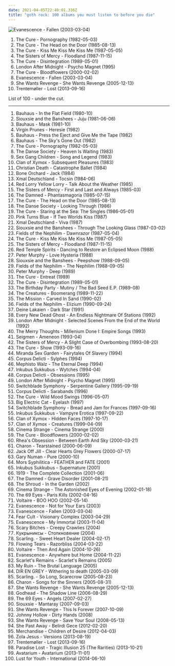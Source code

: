 ```yaml
---
date: 2021-04-05T22:40:01.336Z
title: "goth rock: 100 albums you must listen to before you die"
---
```

![Evanescence - Fallen (2003-03-04)](http://coverartarchive.org/release/0d36931b-831a-3663-90a1-57b2210e19f3/2107137774-500.jpg "Evanescence - Fallen (2003-03-04)")
<ol class="albums">
<li data-cover="http://coverartarchive.org/release/b0d6d8ad-02d7-3f08-9128-47c734c2c446/7947353809-500.jpg" data-tags="post-punk, gothic rock" role="button">The Cure - Pornography (1982-05-03)</li>
<li data-cover="http://coverartarchive.org/release/bc1bf979-4889-3d5e-8edd-bf1bcffa80c3/23483858382-500.jpg" data-tags="new wave, 80s" role="button">The Cure - The Head on the Door (1985-08-13)</li>
<li data-cover="http://coverartarchive.org/release/03a3acfb-67ee-3353-a3f9-65a1af3a626e/7947298813-500.jpg" data-tags="post-punk, new wave, 80s, alternative" role="button">The Cure - Kiss Me Kiss Me Kiss Me (1987-05-05)</li>
<li data-cover="http://coverartarchive.org/release/da754b66-e53f-4de6-b76b-78865fcd5a2f/14564374105-500.jpg" data-tags="gothic rock" role="button">The Sisters of Mercy - Floodland (1987-11-15)</li>
<li data-cover="http://coverartarchive.org/release/91fa2331-d8b4-4d1f-aa4d-53b1c54853e5/20885075891-500.jpg" data-tags="80s, new wave" role="button">The Cure - Disintegration (1989-05-01)</li>
<li data-cover="https://img.discogs.com/m5KiK7XWzOVx8wYaDJvv0eBzJws=/fit-in/301x300/filters:strip_icc():format(jpeg):mode_rgb():quality(90)/discogs-images/R-419432-1110896476.jpg.jpg" data-tags="gothic rock, darkwave, gothic" role="button">London After Midnight - Psycho Magnet (1995)</li>
<li data-cover="http://coverartarchive.org/release/2e8cd5ae-2caf-4d4d-99ec-300c7fd57656/7799815972-500.jpg" data-tags="alternative, rock, gothic rock" role="button">The Cure - Bloodflowers (2000-02-02)</li>
<li data-cover="http://coverartarchive.org/release/0d36931b-831a-3663-90a1-57b2210e19f3/2107137774-500.jpg" data-tags="rock" role="button">Evanescence - Fallen (2003-03-04)</li>
<li data-cover="http://coverartarchive.org/release/86427535-9abb-4681-8c88-5c651e55d62a/8353381352-500.jpg" data-tags="darkwave" role="button">She Wants Revenge - She Wants Revenge (2005-12-13)</li>
<li data-cover="http://coverartarchive.org/release/82c06148-49e1-4ea6-b3f0-d82003710407/5241081245-500.jpg" data-tags="electronic, experimental, indie rock, downtempo, new wave, downbeat, house, idm, deep house" role="button">Trentemøller - Lost (2013-09-16)</li>
</ol>
List of 100 - under the cut.
<!-- more -->

_________________

<ol class="albums">
<li data-cover="http://coverartarchive.org/release/6eac2f49-661a-4317-bc2b-71ec7debd8f9/3451488533-500.jpg" data-tags="post-punk" role="button">
Bauhaus - In the Flat Field (1980-10)
</li>
<li data-cover="https://img.discogs.com/XOPyRLfC31I9Dm7U3IXpj-REJnI=/fit-in/600x586/filters:strip_icc():format(jpeg):mode_rgb():quality(90)/discogs-images/R-542812-1459165971-6457.jpeg.jpg" data-tags="post-punk" role="button">
Siouxsie and the Banshees - Juju (1981-06-06)
</li>
<li data-cover="http://coverartarchive.org/release/b3834afa-e54b-467f-87fb-f0b744bdf3ab/26204900712-500.jpg" data-tags="post-punk, gothic rock" role="button">
Bauhaus - Mask (1981-10)
</li>
<li data-cover="http://coverartarchive.org/release/90b963f5-1c39-4fb5-b22c-95e5194ee825/15829565318-500.jpg" data-tags="punk, gothic rock, dark wave, death rock, goth rock, tnphp weird-ass, iveldie best of 1982, dmtr likes this album, radio radio radio, pixies palace basement, redhalo top albums 012708, v prunes" role="button">
Virgin Prunes - Heresie (1982)
</li>
<li data-cover="https://img.discogs.com/lmM4S5tI6JgKZsvHVd3IOZZo_fA=/fit-in/300x300/filters:strip_icc():format(jpeg):mode_rgb():quality(90)/discogs-images/R-1458671-1339039551-6511.jpeg.jpg" data-tags="post-punk, gothic rock" role="button">
Bauhaus - Press the Eject and Give Me the Tape (1982)
</li>
<li data-cover="http://coverartarchive.org/release/7981f14a-1bb5-3a36-99ce-a1377a17095b/26259040094-500.jpg" data-tags="post-punk, gothic rock" role="button">
Bauhaus - The Sky's Gone Out (1982)
</li>
<li data-cover="http://coverartarchive.org/release/b0d6d8ad-02d7-3f08-9128-47c734c2c446/7947353809-500.jpg" data-tags="post-punk, gothic rock" role="button">
The Cure - Pornography (1982-05-03)
</li>
<li data-cover="https://img.discogs.com/npRs2xtKytqHls3PWB8SyYt8Ge0=/fit-in/600x600/filters:strip_icc():format(jpeg):mode_rgb():quality(90)/discogs-images/R-138857-1440617431-8108.jpeg.jpg" data-tags="post-punk" role="button">
The Danse Society - Heaven Is Waiting (1983)
</li>
<li data-cover="https://via.placeholder.com/450" data-tags="post-punk" role="button">
Sex Gang Children - Song and Legend (1983)
</li>
<li data-cover="https://via.placeholder.com/450" data-tags="darkwave" role="button">
Clan of Xymox - Subsequent Pleasures (1983)
</li>
<li data-cover="https://via.placeholder.com/450" data-tags="deathrock" role="button">
Christian Death - Catastrophe Ballet (1984)
</li>
<li data-cover="http://coverartarchive.org/release/2b0d6e49-32b7-45b1-8322-ffbc90945cb8/25444813577-500.jpg" data-tags="deathrock, batcave" role="button">
Bone Orchard - Jack (1984)
</li>
<li data-cover="https://via.placeholder.com/450" data-tags="post-punk, gothic rock" role="button">
Xmal Deutschland - Tocsin (1984-06)
</li>
<li data-cover="http://coverartarchive.org/release/95035b07-39c8-458f-9271-9fcfe3a8fd4a/915222610-500.jpg" data-tags="post-punk, gothic, gothic rock" role="button">
Red Lorry Yellow Lorry - Talk About the Weather (1985)
</li>
<li data-cover="http://coverartarchive.org/release/87ad4681-0652-4746-bb60-69cfa7964c35/14564351320-500.jpg" data-tags="gothic rock" role="button">
The Sisters of Mercy - First and Last and Always (1985-03)
</li>
<li data-cover="http://coverartarchive.org/release/0f677f0a-1799-4a73-a770-de5b5f4b0087/7415581824-500.jpg" data-tags="gothic, goth, goth rock, post-punk" role="button">
The Damned - Phantasmagoria (1985-07-15)
</li>
<li data-cover="http://coverartarchive.org/release/bc1bf979-4889-3d5e-8edd-bf1bcffa80c3/23483858382-500.jpg" data-tags="new wave, 80s" role="button">
The Cure - The Head on the Door (1985-08-13)
</li>
<li data-cover="http://coverartarchive.org/release/96eab5d4-bcad-4267-92df-3a23535f7c8d/915186860-500.jpg" data-tags="post-punk, goth rock" role="button">
The Danse Society - Looking Through (1986)
</li>
<li data-cover="http://coverartarchive.org/release/29ccd352-eefc-4301-9ad2-1662c0aba437/3173120841-500.jpg" data-tags="80s" role="button">
The Cure - Staring at the Sea: The Singles (1986-05-01)
</li>
<li data-cover="https://img.discogs.com/GYV0_1U5eFz6uA86c6HlbgmyjF4=/fit-in/600x596/filters:strip_icc():format(jpeg):mode_rgb():quality(90)/discogs-images/R-1145090-1517584822-6175.jpeg.jpg" data-tags="post-punk" role="button">
Pink Turns Blue - If Two Worlds Kiss (1987)
</li>
<li data-cover="http://coverartarchive.org/release/7be33591-2fea-4819-b476-333041f22ebb/6852246489-500.jpg" data-tags="post-punk" role="button">
Xmal Deutschland - Viva (1987)
</li>
<li data-cover="http://coverartarchive.org/release/aa258490-4e2e-4395-9da3-064e0c7c9490/24762396589-500.jpg" data-tags="new wave" role="button">
Siouxsie and the Banshees - Through The Looking Glass (1987-03-02)
</li>
<li data-cover="https://img.discogs.com/TIAz6Bz2UuxTyMqQM4uyJgLnWLs=/fit-in/599x604/filters:strip_icc():format(jpeg):mode_rgb():quality(90)/discogs-images/R-608618-1221972276.jpeg.jpg" data-tags="gothic rock" role="button">
Fields of the Nephilim - Dawnrazor (1987-05-04)
</li>
<li data-cover="http://coverartarchive.org/release/03a3acfb-67ee-3353-a3f9-65a1af3a626e/7947298813-500.jpg" data-tags="post-punk, new wave, 80s, alternative" role="button">
The Cure - Kiss Me Kiss Me Kiss Me (1987-05-05)
</li>
<li data-cover="http://coverartarchive.org/release/da754b66-e53f-4de6-b76b-78865fcd5a2f/14564374105-500.jpg" data-tags="gothic rock" role="button">
The Sisters of Mercy - Floodland (1987-11-15)
</li>
<li data-cover="https://img.discogs.com/DkLC_R8dMB-DgyEFJcUdHVhoQD4=/fit-in/600x600/filters:strip_icc():format(jpeg):mode_rgb():quality(90)/discogs-images/R-655082-1367099970-4074.jpeg.jpg" data-tags="post-punk, psychedelic rock, goth rock" role="button">
Red Temple Spirits - Dancing to Restore an Eclipsed Moon (1988)
</li>
<li data-cover="http://coverartarchive.org/release/6fb0b77e-55a7-475a-9f36-c30ef7d50c26/9152173206-500.jpg" data-tags="80s" role="button">
Peter Murphy - Love Hysteria (1988)
</li>
<li data-cover="https://img.discogs.com/KLElBS7gxLDz4mNoH33DL9V3EFE=/fit-in/225x225/filters:strip_icc():format(jpeg):mode_rgb():quality(90)/discogs-images/R-5231756-1388246782-3125.jpeg.jpg" data-tags="post-punk, goth" role="button">
Siouxsie and the Banshees - Peepshow (1988-09-05)
</li>
<li data-cover="http://coverartarchive.org/release/1a3dab35-b315-4916-b09c-7da62d39d6ef/7610227207-500.jpg" data-tags="gothic rock" role="button">
Fields of the Nephilim - The Nephilim (1988-09-05)
</li>
<li data-cover="http://coverartarchive.org/release/c22581fb-8457-3e71-bf62-919ff444b929/21726902737-500.jpg" data-tags="80s, alternative, new wave, 90s" role="button">
Peter Murphy - Deep (1989)
</li>
<li data-cover="http://coverartarchive.org/release/6595d3dc-31ac-4623-81da-228baebb2268/3845316790-500.jpg" data-tags="alternative, new wave, post-punk" role="button">
The Cure - Entreat (1989)
</li>
<li data-cover="http://coverartarchive.org/release/91fa2331-d8b4-4d1f-aa4d-53b1c54853e5/20885075891-500.jpg" data-tags="80s, new wave" role="button">
The Cure - Disintegration (1989-05-01)
</li>
<li data-cover="http://coverartarchive.org/release/9170d3c7-6de3-4909-8661-02c5460e34e6/3073878169-500.jpg" data-tags="alternative, alternative rock, new wave, goth rock, dead rockstars, favourite records in my collection,  post-punk" role="button">
The Birthday Party - Mutiny / The Bad Seed E.P. (1989-08)
</li>
<li data-cover="http://coverartarchive.org/release/dcbdb949-1460-38e8-86ca-b8ab843347ef/14998047234-500.jpg" data-tags="post-punk" role="button">
The Creatures - Boomerang (1989-11-22)
</li>
<li data-cover="http://coverartarchive.org/release/427649ff-6dc7-4531-8f80-cd0a93c36349/6853050523-500.jpg" data-tags="gothic rock" role="button">
The Mission - Carved In Sand (1990-02)
</li>
<li data-cover="https://img.discogs.com/eRgVBJ_Za3lhnTW1WJPJUhTqk18=/fit-in/600x598/filters:strip_icc():format(jpeg):mode_rgb():quality(90)/discogs-images/R-379406-1337109620-1253.jpeg.jpg" data-tags="gothic rock" role="button">
Fields of the Nephilim - Elizium (1990-09-24)
</li>
<li data-cover="https://via.placeholder.com/450" data-tags="darkwave" role="button">
Deine Lakaien - Dark Star (1991)
</li>
<li data-cover="http://coverartarchive.org/release/39961403-7d95-46d2-90a3-773d4386e495/6942835303-500.jpg" data-tags="british, goth, gothic, gothic rock, goth rock, great name, fully streamable ep which i have streamed fully" role="button">
Every New Dead Ghost - An Endless Nightmare Of Stations (1992)
</li>
<li data-cover="http://coverartarchive.org/release/8c750d3e-b0ae-4028-a00b-fdd05f435ab2/8157843330-500.jpg" data-tags="gothic rock" role="button">
London After Midnight - Selected Scenes From the End of the World (1992)
</li>
<li data-cover="https://img.discogs.com/-jepZ8ySOhoza_Xbl2DH53k4Ryc=/fit-in/597x600/filters:strip_icc():format(jpeg):mode_rgb():quality(90)/discogs-images/R-453794-1216748755.jpeg.jpg" data-tags="gothic rock" role="button">
The Merry Thoughts - Millenium Done I: Empire Songs (1993)
</li>
<li data-cover="http://coverartarchive.org/release/eb66ad3f-03b3-47e1-abaf-a665ea6b847d/4820047755-500.jpg" data-tags="metal, goth rock" role="button">
Seigmen - Ameneon (1993-04)
</li>
<li data-cover="http://coverartarchive.org/release/f6938225-87a0-4c23-929f-278b61f93fca/5718773240-500.jpg" data-tags="gothic rock" role="button">
The Sisters of Mercy - A Slight Case of Overbombing (1993-08-20)
</li>
<li data-cover="https://img.discogs.com/lbgvX7bd4ShtlT_kfdk9Cb9rgrM=/fit-in/599x607/filters:strip_icc():format(jpeg):mode_rgb():quality(90)/discogs-images/R-1515400-1225385807.jpeg.jpg" data-tags="live, rock, post-punk" role="button">
The Cure - Show (1993-09-16)
</li>
<li data-cover="http://coverartarchive.org/release/9f9fe2fe-4d1c-4d77-8046-11f1121b7fdf/2994406102-500.jpg" data-tags="goth, gothic" role="button">
Miranda Sex Garden - Fairytales Of Slavery (1994)
</li>
<li data-cover="http://coverartarchive.org/release/c5a97f20-5317-423d-849a-7eb14b57ba2f/5292097197-500.jpg" data-tags="gothic" role="button">
Corpus Delicti - Sylphes (1994)
</li>
<li data-cover="http://coverartarchive.org/release/8b9ed842-e500-42a3-a419-3fc6fac45dc7/2990365717-500.jpg" data-tags="gothic rock, goth, gothic" role="button">
Mephisto Walz - The Eternal Deep (1994)
</li>
<li data-cover="https://img.discogs.com/_vTVz8Ce-PYxYnAt85Vlz-gbFg8=/fit-in/600x600/filters:strip_icc():format(jpeg):mode_rgb():quality(90)/discogs-images/R-3120041-1316713767.jpeg.jpg" data-tags="gothic rock" role="button">
Inkubus Sukkubus - Wytches (1994-04)
</li>
<li data-cover="http://coverartarchive.org/release/4ae797bf-8661-4a7f-928e-a9d3408374a3/5292269292-500.jpg" data-tags="french, goth, dark, gothic, goth rock" role="button">
Corpus Delicti - Obsessions (1995)
</li>
<li data-cover="https://img.discogs.com/m5KiK7XWzOVx8wYaDJvv0eBzJws=/fit-in/301x300/filters:strip_icc():format(jpeg):mode_rgb():quality(90)/discogs-images/R-419432-1110896476.jpg.jpg" data-tags="gothic rock, darkwave, gothic" role="button">
London After Midnight - Psycho Magnet (1995)
</li>
<li data-cover="http://coverartarchive.org/release/b6344fea-c768-4ed7-bc93-90f413507d5d/7389186733-500.jpg" data-tags="darkwave, gothic" role="button">
Switchblade Symphony - Serpentine Gallery (1995-09-19)
</li>
<li data-cover="http://coverartarchive.org/release/a6bf902a-799f-44ad-8166-ba3e1c0f64de/7258080914-500.jpg" data-tags="goth, gothic rock" role="button">
Corpus Delicti - Sarabands (1996)
</li>
<li data-cover="http://coverartarchive.org/release/15ddcc8d-968e-49a1-bd14-b05a718d2b24/3172527828-500.jpg" data-tags="rock, alternative, 90s, post-punk" role="button">
The Cure - Wild Mood Swings (1996-05-07)
</li>
<li data-cover="https://img.discogs.com/vMOzb1Gzb6Fao3WqNYHL5YYEh1M=/fit-in/600x600/filters:strip_icc():format(jpeg):mode_rgb():quality(90)/discogs-images/R-956281-1177203891.jpeg.jpg" data-tags="gothic, gothic rock" role="button">
Big Electric Cat - Eyelash (1997)
</li>
<li data-cover="https://img.discogs.com/l8g6QiI5ORRUt4fIHPsT2HshcT0=/fit-in/600x593/filters:strip_icc():format(jpeg):mode_rgb():quality(90)/discogs-images/R-188258-1449200649-3322.jpeg.jpg" data-tags="darkwave, goth" role="button">
Switchblade Symphony - Bread and Jam for Frances (1997-09-16)
</li>
<li data-cover="http://coverartarchive.org/release/8f6128f3-6638-40d2-b9cd-dc069dba18b6/2115320360-500.jpg" data-tags="gothic rock, gothic" role="button">
Inkubus Sukkubus - Vampyre Erotica (1997-09-22)
</li>
<li data-cover="https://img.discogs.com/83FV2O-WHKJolCZiykX-kCQWca0=/fit-in/599x600/filters:strip_icc():format(jpeg):mode_rgb():quality(90)/discogs-images/R-1293819-1207141930.jpeg.jpg" data-tags="darkwave" role="button">
Clan of Xymox - Hidden Faces (1997-10-17)
</li>
<li data-cover="https://img.discogs.com/0WKUGlCAbRBK89wodBrE0t5T1CI=/fit-in/600x600/filters:strip_icc():format(jpeg):mode_rgb():quality(90)/discogs-images/R-162073-1460860031-6271.jpeg.jpg" data-tags="gothic rock, gothic, darkwave" role="button">
Clan of Xymox - Creatures (1999-04-09)
</li>
<li data-cover="http://coverartarchive.org/release/3a168ff2-782c-472c-878e-5b149a2c0522/23931771943-500.jpg" data-tags="deathrock, gothic rock" role="button">
Cinema Strange - Cinema Strange (2000)
</li>
<li data-cover="http://coverartarchive.org/release/2e8cd5ae-2caf-4d4d-99ec-300c7fd57656/7799815972-500.jpg" data-tags="alternative, rock, gothic rock" role="button">
The Cure - Bloodflowers (2000-02-02)
</li>
<li data-cover="http://coverartarchive.org/release/955040e1-5278-3f7a-b0a0-8fb7a7403020/28810018687-500.jpg" data-tags="goth" role="button">
Rhea's Obsession - Between Earth And Sky (2000-03-21)
</li>
<li data-cover="https://img.discogs.com/mf9zbiQGQQts8SFrvJKtgARxw-Q=/fit-in/500x500/filters:strip_icc():format(jpeg):mode_rgb():quality(90)/discogs-images/R-1871110-1314612670.jpeg.jpg" data-tags="gothic metal, charon" role="button">
Charon - Tearstained (2000-06-09)
</li>
<li data-cover="http://coverartarchive.org/release/9303fc8e-9186-4da0-a1a0-f73a44a6888c/8112390189-500.jpg" data-tags="female vocalists, rock" role="button">
Jack Off Jill - Clear Hearts Grey Flowers (2000-07-17)
</li>
<li data-cover="https://img.discogs.com/yZ96ITF1q9Ldss_WLTxt1nFMA_k=/fit-in/600x600/filters:strip_icc():format(jpeg):mode_rgb():quality(90)/discogs-images/R-3891531-1348264571-8979.jpeg.jpg" data-tags="industrial" role="button">
Gary Numan - Pure (2000-10)
</li>
<li data-cover="http://coverartarchive.org/release/ad1a06f7-8bbb-4895-a748-8ac36d61bed7/5508693710-500.jpg" data-tags="ethereal, gothic rock, goth rock" role="button">
Mors Syphilitica - FEATHER and FATE (2001)
</li>
<li data-cover="https://img.discogs.com/1G53lOaQuuq7vceoxuERCNaFwXk=/fit-in/475x464/filters:strip_icc():format(jpeg):mode_rgb():quality(90)/discogs-images/R-540288-1129230414.jpeg.jpg" data-tags="female fronted metal, gothic rock, inkubus sukkubus, all time favourite albums" role="button">
Inkubus Sukkubus - Supernature (2001)
</li>
<li data-cover="http://coverartarchive.org/release/009654ff-3880-4d9f-b049-48e71dfe2a75/901210290-500.jpg" data-tags="post-punk, gothic rock" role="button">
1919 - The Complete Collection (2001-06)
</li>
<li data-cover="https://img.discogs.com/kSKiZfdEGoLZuhlH-LGRs3cEe5c=/fit-in/600x601/filters:strip_icc():format(jpeg):mode_rgb():quality(90)/discogs-images/R-2677895-1590327726-1495.jpeg.jpg" data-tags="punk rock" role="button">
The Damned - Grave Disorder (2001-08-21)
</li>
<li data-cover="https://img.discogs.com/dRa0r7G7AJeNOZ5cjrEhCbXEYsQ=/fit-in/300x300/filters:strip_icc():format(jpeg):mode_rgb():quality(90)/discogs-images/R-421076-1135373030.jpeg.jpg" data-tags="goth, gothic, american, ethereal, gothic rock, goth rock, t shroud" role="button">
The Shroud - In the Garden (2002)
</li>
<li data-cover="http://coverartarchive.org/release/28710e46-d422-4b1f-b6e9-c19107e0f625/26099503117-500.jpg" data-tags="deathrock" role="button">
Cinema Strange - The Astonished Eyes of Evening (2002-01-18)
</li>
<li data-cover="http://coverartarchive.org/release/80f70658-2074-4471-b1ab-11562a783cc0/2133707556-500.jpg" data-tags="rock, finnish, gothic rock, the 69 eyes" role="button">
The 69 Eyes - Paris Kills (2002-04-16)
</li>
<li data-cover="http://coverartarchive.org/release/2c36350d-9b7f-4329-9a18-4661d2eec200/11858686307-500.jpg" data-tags="folk" role="button">
Voltaire - BOO HOO (2002-05-14)
</li>
<li data-cover="http://coverartarchive.org/release/9045185f-a666-488d-b63e-4e6fc141bb0a/1226061435-500.jpg" data-tags="rock, gothic rock, evanescence" role="button">
Evanescence - Not for Your Ears (2003)
</li>
<li data-cover="http://coverartarchive.org/release/0d36931b-831a-3663-90a1-57b2210e19f3/2107137774-500.jpg" data-tags="rock" role="button">
Evanescence - Fallen (2003-03-04)
</li>
<li data-cover="https://img.discogs.com/O8Rpw-q-lrLBOvOoimV94Cb4VLY=/fit-in/565x569/filters:strip_icc():format(jpeg):mode_rgb():quality(90)/discogs-images/R-1304670-1499175302-3974.jpeg.jpg" data-tags="deathrock, goth, post-punk, gothic rock" role="button">
Fear Cult - Visionary Complex (2003-04-29)
</li>
<li data-cover="http://coverartarchive.org/release/d9328617-8bf8-3722-a4cc-18fc5cbd37de/2241553797-500.jpg" data-tags="evanescence" role="button">
Evanescence - My Immortal (2003-11-04)
</li>
<li data-cover="http://coverartarchive.org/release/e9e90a1a-3a7e-4356-9c5a-9ab0eff01e1c/24211198769-500.jpg" data-tags="gothic, deathrock, gothic rock, goth rock, gothrock, sleepless, gothcore, nice and dark, s bitches, coming summer melancholy" role="button">
Scary Bitches - Creepy Crawlies (2004)
</li>
<li data-cover="http://coverartarchive.org/release/b5cdf959-acd0-48b9-b571-911e2bb660e8/13280079109-500.jpg" data-tags="gothic, gothic rock" role="button">
Кукрыниксы - Столкновение (2004)
</li>
<li data-cover="http://coverartarchive.org/release/32924277-c4c4-4271-857e-663fca31cc79/6644994021-500.jpg" data-tags="shoegaze, rock, alternative" role="button">
Scarling. - Sweet Heart Dealer (2004-02-17)
</li>
<li data-cover="http://coverartarchive.org/release/8bca7844-ea2d-46ac-9105-3087ab8f7b0a/22898798052-500.jpg" data-tags="gothic metal, female fronted metal" role="button">
Flowing Tears - Razorbliss (2004-03-22)
</li>
<li data-cover="http://coverartarchive.org/release/ac85a855-8df3-4a02-b500-467589408fbc/11858609426-500.jpg" data-tags="gypsy, darkwave, gothic rock" role="button">
Voltaire - Then And Again (2004-10-26)
</li>
<li data-cover="http://coverartarchive.org/release/415d1dea-4107-49e0-8fbe-cba8cf607d86/9469978707-500.jpg" data-tags="rock, evanescence, live" role="button">
Evanescence - Anywhere but Home (2004-11-22)
</li>
<li data-cover="http://coverartarchive.org/release/5efb4253-4376-4d4a-9646-11eae431da17/5815930722-500.jpg" data-tags="post punk, deathrock, goth rock" role="button">
Scarlet's Remains - Scarlet's Remains (2005)
</li>
<li data-cover="http://coverartarchive.org/release/fbc6a8dc-02dc-405b-b295-cf593d2a8689/7790043814-500.jpg" data-tags="heavy metal, female fronted metal, metal, stoner metal, rock n roll, goth rock, groove metal, tairrie b, radio radio radio, m ruin" role="button">
My Ruin - The Brutal Language (2005)
</li>
<li data-cover="http://coverartarchive.org/release/d35e3a69-75a7-44a1-9e68-fd4e7b548976/11585065817-500.jpg" data-tags="japanese, visual kei, j-rock, dir en grey" role="button">
DIR EN GREY - Withering to death (2005-03-09)
</li>
<li data-cover="http://coverartarchive.org/release/1680da29-0101-4ff1-94f7-6f0e6ae80b1c/9006066585-500.jpg" data-tags="shoegaze" role="button">
Scarling. - So Long, Scarecrow (2005-08-23)
</li>
<li data-cover="http://coverartarchive.org/release/b66e9fbd-eab9-4df0-bb33-92cc4656a7e6/1119140087-500.jpg" data-tags="gothic metal" role="button">
Charon - Songs for the Sinners (2005-08-31)
</li>
<li data-cover="http://coverartarchive.org/release/86427535-9abb-4681-8c88-5c651e55d62a/8353381352-500.jpg" data-tags="darkwave" role="button">
She Wants Revenge - She Wants Revenge (2005-12-13)
</li>
<li data-cover="https://via.placeholder.com/450" data-tags="industrial rock" role="button">
Godhead - The Shadow Line (2006-08-29)
</li>
<li data-cover="https://img.discogs.com/dEADnWZ22h2m69wsaK7UmA5euVs=/fit-in/600x600/filters:strip_icc():format(jpeg):mode_rgb():quality(90)/discogs-images/R-8453695-1462473692-2954.jpeg.jpg" data-tags="gothic rock" role="button">
The 69 Eyes - Angels (2007-02-27)
</li>
<li data-cover="http://coverartarchive.org/release/5515ee75-3a9f-31af-8952-35233a62b114/14997969344-500.jpg" data-tags="post-punk, siouxsie, alternative" role="button">
Siouxsie - Mantaray (2007-09-03)
</li>
<li data-cover="https://img.discogs.com/2GswDWVRxpZQ_xKFt5y6JVcER-o=/fit-in/600x597/filters:strip_icc():format(jpeg):mode_rgb():quality(90)/discogs-images/R-1099636-1567270267-9611.jpeg.jpg" data-tags="darkwave" role="button">
She Wants Revenge - This Is Forever (2007-10-09)
</li>
<li data-cover="http://coverartarchive.org/release/a84e64da-c7be-4bfc-a389-8313df84c8fc/8493534865-500.jpg" data-tags="darkwave, electronic, gothic" role="button">
Johnny Hollow - Dirty Hands (2008)
</li>
<li data-cover="http://coverartarchive.org/release/1a44d18f-180b-4677-b72b-13fa2b58a7e0/9291230911-500.jpg" data-tags="new wave, darkwave" role="button">
She Wants Revenge - Save Your Soul (2008-05-13)
</li>
<li data-cover="https://img.discogs.com/4U4FsAlx5bJw_M9SFpu3JIqAUZQ=/fit-in/600x600/filters:strip_icc():format(jpeg):mode_rgb():quality(90)/discogs-images/R-4242505-1364551957-2976.jpeg.jpg" data-tags="post-punk, gothic rock, gothic" role="button">
She Past Away - Belirdi Gece (2012-02-20)
</li>
<li data-cover="http://coverartarchive.org/release/1a5a00bd-a6c3-4fa0-8a47-e095e6d8f46c/4140655497-500.jpg" data-tags="post-punk" role="button">
Merchandise - Children of Desire (2012-04-03)
</li>
<li data-cover="https://img.discogs.com/VhSMhxPAX0ohlN01LrEVL1QdZBw=/fit-in/600x600/filters:strip_icc():format(jpeg):mode_rgb():quality(90)/discogs-images/R-5303874-1390141495-9498.jpeg.jpg" data-tags="experimental" role="button">
Zola Jesus - Versions (2013-08-19)
</li>
<li data-cover="http://coverartarchive.org/release/82c06148-49e1-4ea6-b3f0-d82003710407/5241081245-500.jpg" data-tags="electronic, experimental, indie rock, downtempo, new wave, downbeat, house, idm, deep house" role="button">
Trentemøller - Lost (2013-09-16)
</li>
<li data-cover="http://coverartarchive.org/release/22ef16ce-d83f-4f75-b37e-fed8784b7725/5672834296-500.jpg" data-tags="gothic metal" role="button">
Paradise Lost - Tragic Illusion 25 (The Rarities) (2013-10-21)
</li>
<li data-cover="http://coverartarchive.org/release/5693f01a-6144-4a4d-845e-16d877b95ad0/8534120470-500.jpg" data-tags="metal, doom metal, great album" role="button">
Avatarium - Avatarium (2013-11-01)
</li>
<li data-cover="http://coverartarchive.org/release/c1e6e778-bcbd-4407-837f-8b7d357af3f1/10289982476-500.jpg" data-tags="2014: albums" role="button">
Lust for Youth - International (2014-06-10)
</li>
</ol>